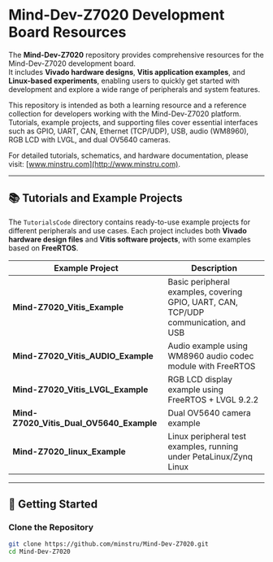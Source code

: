# Mind-Dev-Z7020 Development Board Resources

The **Mind-Dev-Z7020** repository provides comprehensive resources for the Mind-Dev-Z7020 development board.  
It includes **Vivado hardware designs**, **Vitis application examples**, and **Linux-based experiments**, enabling users to quickly get started with development and explore a wide range of peripherals and system features.

This repository is intended as both a learning resource and a reference collection for developers working with the Mind-Dev-Z7020 platform. Tutorials, example projects, and supporting files cover essential interfaces such as GPIO, UART, CAN, Ethernet (TCP/UDP), USB, audio (WM8960), RGB LCD with LVGL, and dual OV5640 cameras.

For detailed tutorials, schematics, and hardware documentation, please visit: [www.minstru.com](http://www.minstru.com).

---

## 📚 Tutorials and Example Projects

The `TutorialsCode` directory contains ready-to-use example projects for different peripherals and use cases. Each project includes both **Vivado hardware design files** and **Vitis software projects**, with some examples based on **FreeRTOS**.

| Example Project                          | Description                                                  |
| ---------------------------------------- | ------------------------------------------------------------ |
| **Mind-Z7020_Vitis_Example**             | Basic peripheral examples, covering GPIO, UART, CAN, TCP/UDP communication, and USB |
| **Mind-Z7020_Vitis_AUDIO_Example**       | Audio example using WM8960 audio codec module with FreeRTOS  |
| **Mind-Z7020_Vitis_LVGL_Example**        | RGB LCD display example using FreeRTOS + LVGL 9.2.2          |
| **Mind-Z7020_Vitis_Dual_OV5640_Example** | Dual OV5640 camera example                                   |
| **Mind-Z7020_linux_Example**             | Linux peripheral test examples, running under PetaLinux/Zynq Linux |

---

## 🚀 Getting Started

### Clone the Repository
```bash
git clone https://github.com/minstru/Mind-Dev-Z7020.git
cd Mind-Dev-Z7020
